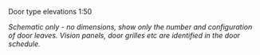 <span class="transform-to-uppercase">Door type elevations <span class="highlight-red">1:50</span></span>

_Schematic only - no dimensions, show only the number and configuration of door leaves.
Vision panels, door grilles etc are identified in the door schedule._